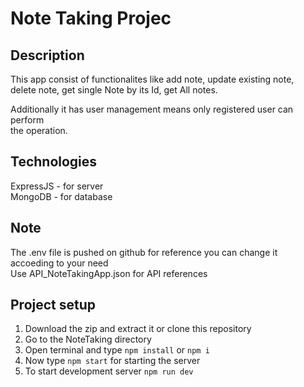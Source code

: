 # Note Taking Projec

## Description
This app consist of functionalites like add note, update existing note,  
delete note, get single Note by its Id, get All notes.  

Additionally it has user management means only registered user can perform   
the operation.  


## Technologies
ExpressJS - for server  
MongoDB - for database  

## Note
The .env file is pushed on github for reference you can change it   
accoeding to your need    
Use API_NoteTakingApp.json for API references 

## Project setup
1. Download the zip and extract it or clone this repository  
2. Go to the NoteTaking directory  
3. Open terminal and type ```npm install``` or ```npm i```  
4. Now type ```npm start``` for starting the server  
5. To start development server ```npm run dev```  
